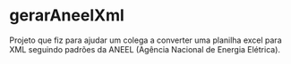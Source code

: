 # gerarAneelXml
Projeto que fiz para ajudar um colega a converter uma planilha excel para XML seguindo padrões da ANEEL (Agência Nacional de Energia Elétrica).
